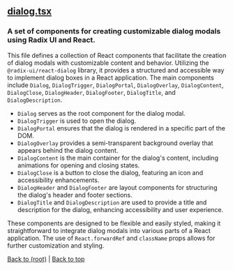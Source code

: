 ## [dialog.tsx](dialog.tsx)

### A set of components for creating customizable dialog modals using Radix UI and React.

This file defines a collection of React components that facilitate the creation of dialog modals with customizable content and behavior. Utilizing the `@radix-ui/react-dialog` library, it provides a structured and accessible way to implement dialog boxes in a React application. The main components include `Dialog`, `DialogTrigger`, `DialogPortal`, `DialogOverlay`, `DialogContent`, `DialogClose`, `DialogHeader`, `DialogFooter`, `DialogTitle`, and `DialogDescription`.

- `Dialog` serves as the root component for the dialog modal.
- `DialogTrigger` is used to open the dialog.
- `DialogPortal` ensures that the dialog is rendered in a specific part of the DOM.
- `DialogOverlay` provides a semi-transparent background overlay that appears behind the dialog content.
- `DialogContent` is the main container for the dialog's content, including animations for opening and closing states.
- `DialogClose` is a button to close the dialog, featuring an icon and accessibility enhancements.
- `DialogHeader` and `DialogFooter` are layout components for structuring the dialog's header and footer sections.
- `DialogTitle` and `DialogDescription` are used to provide a title and description for the dialog, enhancing accessibility and user experience.

These components are designed to be flexible and easily styled, making it straightforward to integrate dialog modals into various parts of a React application. The use of `React.forwardRef` and `className` props allows for further customization and styling.

[Back to (root)](#root) | [Back to top](#table-of-contents)
